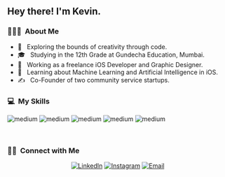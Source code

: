 
<h2> Hey there! I'm Kevin.</h2>

<h3> 👨🏻‍💻 &nbsp;About Me </h3>

- 🤔 &nbsp; Exploring the bounds of creativity through code.
- 🎓 &nbsp; Studying in the 12th Grade at Gundecha Education, Mumbai.
- 💼 &nbsp; Working as a freelance iOS Developer and Graphic Designer.
- 🌱 &nbsp; Learning about Machine Learning and Artificial Intelligence in iOS.
- ✍️ &nbsp; Co-Founder of two community service startups.

<h3>💻 &nbsp;My Skills</h3>
<p>
<img alt="medium" src="https://img.shields.io/badge/Swift-FA7343?style=for-the-badge&logo=swift&logoColor=white" />
<img alt="medium" src="https://img.shields.io/badge/Dart-0175C2?style=for-the-badge&logo=dart&logoColor=white" />
<img alt="medium" src="https://img.shields.io/badge/Adobe-After%20Effects-CF96FD?style=for-the-badge&logo=Adobe-After-Effects&labelColor=393665&logoWidth=15"/>
<img alt="medium" src="https://img.shields.io/badge/Adobe%20XD-470137?style=for-the-badge&logo=Adobe%20XD&logoColor=#FF61F6"/>
<img alt="medium" src="https://img.shields.io/badge/Adobe%20Photoshop-31A8FF?style=for-the-badge&logo=Adobe%20Photoshop&logoColor=black"/>

</p>

<br/>

<h3> 🤝🏻 &nbsp;Connect with Me </h3>

<p align="center">
<a href="https://www.linkedin.com/in/kevin-thomas-3a99131ba/"><img alt="LinkedIn" src="https://img.shields.io/badge/LinkedIn-0077B5?style=for-the-badge&logo=linkedin&logoColor=white"></a>
<a href="https://www.instagram.com/kevvin.thomas/"><img alt="Instagram" src="https://img.shields.io/badge/Instagram-E4405F?style=for-the-badge&logo=instagram&logoColor=white"></a>
<a href="mailto:kevvin.thomas@gmail.com"><img alt="Email" src="https://img.shields.io/badge/Gmail-D14836?style=for-the-badge&logo=gmail&logoColor=white"></a>
</p>
